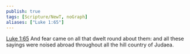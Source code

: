 ```yaml
---
publish: true
tags: [Scripture/NewT, noGraph]
aliases: ["Luke 1:65"]
---
```

[Luke 1:65](https://churchofjesuschrist.org/study/scriptures/nt/luke/1?lang=eng&id=p65#p65) And fear came on all that dwelt round about them: and all these sayings were noised abroad throughout all the hill country of Judaea.
